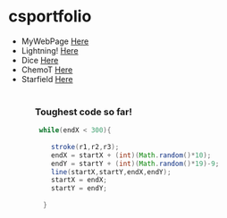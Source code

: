# csportfolio

<ul>
  <li> MyWebPage <a href="https://schlegelo.github.io/testPage/dogPage2/">Here<a/>
  <li> Lightning! <a href="https://schlegelo.github.io/lightning2/">Here<a/>
  <li> Dice <a href="https://schlegelo.github.io/dice3/">Here<a/>
  <li> ChemoT <a href="https://schlegelo.github.io/chemotaxis4/">Here<a/>
  <li> Starfield <a href="https://schlegelo.github.io/starfield5/">Here<a/>
<ul/>
<br>



### Toughest code so far!
```Java
 while(endX < 300){
    
    stroke(r1,r2,r3);
    endX = startX + (int)(Math.random()*10);
    endY = startY + (int)(Math.random()*19)-9;
    line(startX,startY,endX,endY);
    startX = endX;
    startY = endY;
    
  }
  ```
